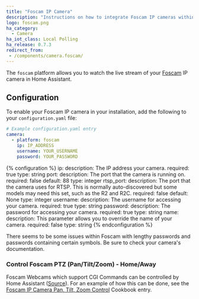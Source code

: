 ```yaml
---
title: "Foscam IP Camera"
description: "Instructions on how to integrate Foscam IP cameras within Home Assistant."
logo: foscam.png
ha_category:
  - Camera
ha_iot_class: Local Polling
ha_release: 0.7.3
redirect_from:
 - /components/camera.foscam/
---
```


The `foscam` platform allows you to watch the live stream of your [Foscam](http://www.foscam.com/) IP camera in Home Assistant.

## Configuration

To enable your Foscam IP camera in your installation, add the following to your `configuration.yaml` file:

```yaml
# Example configuration.yaml entry
camera:
  - platform: foscam
    ip: IP_ADDRESS
    username: YOUR_USERNAME
    password: YOUR_PASSWORD
```

{% configuration %}
ip:
  description: The IP address your camera.
  required: true
  type: string
port:
  description: The port that the camera is running on.
  required: false
  default: 88
  type: integer
rtsp_port:
  description: The port that the camera uses for RTSP. This is normally auto-discovered but some models may need this set, such as the R2 and R2C.
  required: false
  default: None
  type: integer
username:
  description: The username for accessing your camera.
  required: true
  type: string
password:
  description: The password for accessing your camera.
  required: true
  type: string
name:
  description: This parameter allows you to override the name of your camera.
  required: false
  type: string
{% endconfiguration %}

<p class='note'>
There seems to be some issues within Foscam with lengthy passwords and passwords containing certain symbols. Be sure to check your camera's documentation.
</p>

### Control Foscam PTZ (Pan/Tilt/Zoom) - Home/Away

 Foscam Webcams which support CGI Commands can be controlled by Home Assistant ([Source](http://www.ipcamcontrol.net/files/Foscam%20IPCamera%20CGI%20User%20Guide-V1.0.4.pdf)). For an example of how this can be done, see the [Foscam IP Camera Pan, Tilt, Zoom Control](/cookbook/foscam_away_mode_PTZ/) Cookbook entry.
